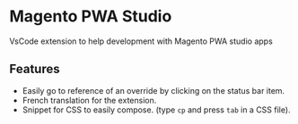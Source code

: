 # Magento PWA Studio

VsCode extension to help development with Magento PWA studio apps

## Features

- Easily go to reference of an override by clicking on the status bar item.
- French translation for the extension.
- Snippet for CSS to easily compose. (type `cp` and press `tab` in a CSS file).
